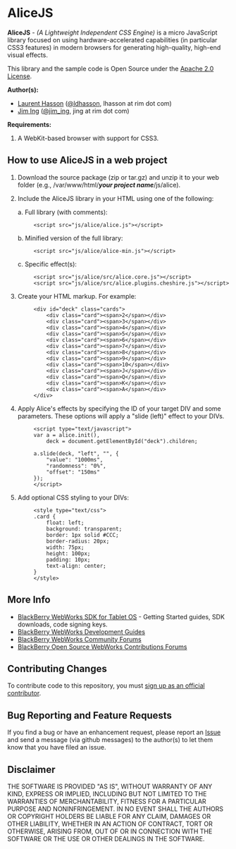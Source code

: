 # AliceJS

**AliceJS** - *(A Lightweight Independent CSS Engine)* is a micro JavaScript library focused on using hardware-accelerated capabilities (in particular CSS3 features) in modern browsers for generating high-quality, high-end visual effects.

This library and the sample code is Open Source under the [Apache 2.0 License](http://www.apache.org/licenses/LICENSE-2.0.html).

**Author(s):**

* [Laurent Hasson](https://github.com/ldhasson) ([@ldhasson](http://twitter.com/ldhasson), lhasson at rim dot com)
* [Jim Ing](https://github.com/psiborg) ([@jim_ing](http://twitter.com/jim_ing), jing at rim dot com)

**Requirements:**

1. A WebKit-based browser with support for CSS3.

## How to use AliceJS in a web project

1. Download the source package (zip or tar.gz) and unzip it to your web folder (e.g., /var/www/html/***your project name***/js/alice).
2. Include the AliceJS library in your HTML using one of the following:

    a. Full library (with comments):

            <script src="js/alice/alice.js"></script>

    b. Minified version of the full library:

            <script src="js/alice/alice-min.js"></script>

    c. Specific effect(s):

            <script src="js/alice/src/alice.core.js"></script>
            <script src="js/alice/src/alice.plugins.cheshire.js"></script>

3. Create your HTML markup. For example:

            <div id="deck" class="cards">
                <div class="card"><span>2</span></div>
                <div class="card"><span>3</span></div>
                <div class="card"><span>4</span></div>
                <div class="card"><span>5</span></div>
                <div class="card"><span>6</span></div>
                <div class="card"><span>7</span></div>
                <div class="card"><span>8</span></div>
                <div class="card"><span>9</span></div>
                <div class="card"><span>10</span></div>
                <div class="card"><span>J</span></div>
                <div class="card"><span>Q</span></div>
                <div class="card"><span>K</span></div>
                <div class="card"><span>A</span></div>
            </div>

4. Apply Alice's effects by specifying the ID of your target DIV and some parameters. These options will apply a "slide (left)" effect to your DIVs.

            <script type="text/javascript">
            var a = alice.init(),
                deck = document.getElementById("deck").children;

            a.slide(deck, "left", "", {
                "value": "1000ms",
                "randomness": "0%",
                "offset": "150ms"
            });
            </script>

5. Add optional CSS styling to your DIVs:

            <style type="text/css">
            .card {
                float: left;
                background: transparent;
                border: 1px solid #CCC;
                border-radius: 20px;
                width: 75px;
                height: 100px;
                padding: 10px;
                text-align: center;
            }
            </style>

## More Info
* [BlackBerry WebWorks SDK for Tablet OS](http://us.blackberry.com/developers/tablet/webworks.jsp) - Getting Started guides, SDK downloads, code signing keys.
* [BlackBerry WebWorks Development Guides](http://docs.blackberry.com/en/developers/deliverables/30182/)
* [BlackBerry WebWorks Community Forums](http://supportforums.blackberry.com/t5/Web-and-WebWorks-Development/bd-p/browser_dev)
* [BlackBerry Open Source WebWorks Contributions Forums](http://supportforums.blackberry.com/t5/BlackBerry-WebWorks/bd-p/ww_con)

## Contributing Changes

To contribute code to this repository, you must [sign up as an official contributor](http://blackberry.github.com/howToContribute.html).

## Bug Reporting and Feature Requests

If you find a bug or have an enhancement request, please report an [Issue](https://github.com/blackberry/Alice/issues) and send a message (via github messages) to the author(s) to let them know that you have filed an issue.

## Disclaimer

THE SOFTWARE IS PROVIDED "AS IS", WITHOUT WARRANTY OF ANY KIND, EXPRESS OR IMPLIED, INCLUDING BUT NOT LIMITED TO THE WARRANTIES OF MERCHANTABILITY, FITNESS FOR A PARTICULAR PURPOSE AND NONINFRINGEMENT. IN NO EVENT SHALL THE AUTHORS OR COPYRIGHT HOLDERS BE LIABLE FOR ANY CLAIM, DAMAGES OR OTHER LIABILITY, WHETHER IN AN ACTION OF CONTRACT, TORT OR OTHERWISE, ARISING FROM, OUT OF OR IN CONNECTION WITH THE SOFTWARE OR THE USE OR OTHER DEALINGS IN THE SOFTWARE.
